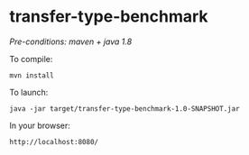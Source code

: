 # transfer-type-benchmark

*Pre-conditions: maven + java 1.8*

To compile:
```
mvn install
```

To launch:
```
java -jar target/transfer-type-benchmark-1.0-SNAPSHOT.jar
```

In your browser:
```
http://localhost:8080/
```
